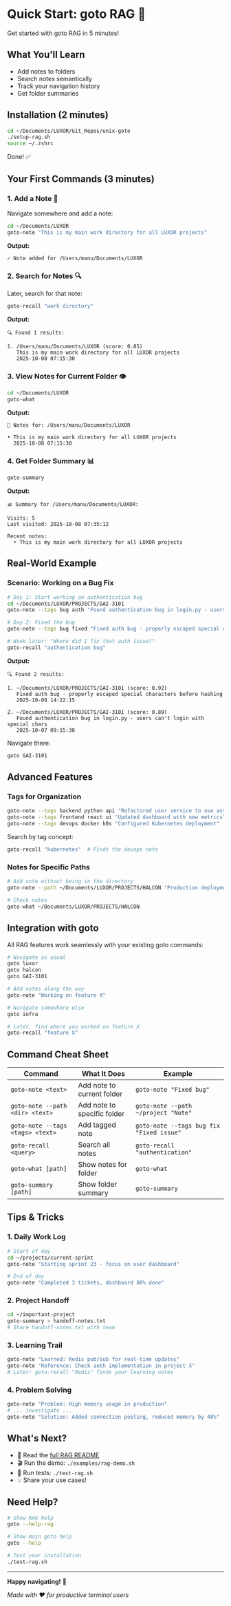 # Quick Start: goto RAG 🚀

Get started with goto RAG in 5 minutes!

## What You'll Learn

- Add notes to folders
- Search notes semantically  
- Track your navigation history
- Get folder summaries

## Installation (2 minutes)

```bash
cd ~/Documents/LUXOR/Git_Repos/unix-goto
./setup-rag.sh
source ~/.zshrc
```

Done! ✅

## Your First Commands (3 minutes)

### 1. Add a Note 📝

Navigate somewhere and add a note:

```bash
cd ~/Documents/LUXOR
goto-note "This is my main work directory for all LUXOR projects"
```

**Output:**
```
✓ Note added for /Users/manu/Documents/LUXOR
```

### 2. Search for Notes 🔍

Later, search for that note:

```bash
goto-recall "work directory"
```

**Output:**
```
🔍 Found 1 results:

1. /Users/manu/Documents/LUXOR (score: 0.85)
   This is my main work directory for all LUXOR projects
   2025-10-08 07:15:30
```

### 3. View Notes for Current Folder 👁️

```bash
cd ~/Documents/LUXOR
goto-what
```

**Output:**
```
📝 Notes for: /Users/manu/Documents/LUXOR

• This is my main work directory for all LUXOR projects
  2025-10-08 07:15:30
```

### 4. Get Folder Summary 📊

```bash
goto-summary
```

**Output:**
```
📊 Summary for /Users/manu/Documents/LUXOR:

Visits: 5
Last visited: 2025-10-08 07:35:12

Recent notes:
  • This is my main work directory for all LUXOR projects
```

## Real-World Example

### Scenario: Working on a Bug Fix

```bash
# Day 1: Start working on authentication bug
cd ~/Documents/LUXOR/PROJECTS/GAI-3101
goto-note --tags bug auth "Found authentication bug in login.py - users can't login with special chars in password"

# Day 2: Fixed the bug
goto-note --tags bug fixed "Fixed auth bug - properly escaped special characters before hashing"

# Week later: "Where did I fix that auth issue?"
goto-recall "authentication bug"
```

**Output:**
```
🔍 Found 2 results:

1. ~/Documents/LUXOR/PROJECTS/GAI-3101 (score: 0.92)
   Fixed auth bug - properly escaped special characters before hashing
   2025-10-08 14:22:15

2. ~/Documents/LUXOR/PROJECTS/GAI-3101 (score: 0.89)
   Found authentication bug in login.py - users can't login with special chars
   2025-10-07 09:15:30
```

Navigate there:
```bash
goto GAI-3101
```

## Advanced Features

### Tags for Organization

```bash
goto-note --tags backend python api "Refactored user service to use async/await"
goto-note --tags frontend react ui "Updated dashboard with new metrics"
goto-note --tags devops docker k8s "Configured Kubernetes deployment"
```

Search by tag concept:
```bash
goto-recall "kubernetes"  # Finds the devops note
```

### Notes for Specific Paths

```bash
# Add note without being in the directory
goto-note --path ~/Documents/LUXOR/PROJECTS/HALCON "Production deployment scheduled for Friday"

# Check notes
goto-what ~/Documents/LUXOR/PROJECTS/HALCON
```

## Integration with goto

All RAG features work seamlessly with your existing goto commands:

```bash
# Navigate as usual
goto luxor
goto halcon
goto GAI-3101

# Add notes along the way
goto-note "Working on feature X"

# Navigate somewhere else
goto infra

# Later, find where you worked on feature X
goto-recall "feature X"
```

## Command Cheat Sheet

| Command | What It Does | Example |
|---------|--------------|---------|
| `goto-note <text>` | Add note to current folder | `goto-note "Fixed bug"` |
| `goto-note --path <dir> <text>` | Add note to specific folder | `goto-note --path ~/project "Note"` |
| `goto-note --tags <tags> <text>` | Add tagged note | `goto-note --tags bug fix "Fixed issue"` |
| `goto-recall <query>` | Search all notes | `goto-recall "authentication"` |
| `goto-what [path]` | Show notes for folder | `goto-what` |
| `goto-summary [path]` | Show folder summary | `goto-summary` |

## Tips & Tricks

### 1. **Daily Work Log**
```bash
# Start of day
cd ~/projects/current-sprint
goto-note "Starting sprint 23 - focus on user dashboard"

# End of day
goto-note "Completed 3 tickets, dashboard 80% done"
```

### 2. **Project Handoff**
```bash
cd ~/important-project
goto-summary > handoff-notes.txt
# Share handoff-notes.txt with team
```

### 3. **Learning Trail**
```bash
goto-note "Learned: Redis pub/sub for real-time updates"
goto-note "Reference: Check auth implementation in project X"
# Later: goto-recall "Redis" finds your learning notes
```

### 4. **Problem Solving**
```bash
goto-note "Problem: High memory usage in production"
# ... investigate ...
goto-note "Solution: Added connection pooling, reduced memory by 40%"
```

## What's Next?

- 📖 Read the [full RAG README](RAG-README.md)
- 🎬 Run the demo: `./examples/rag-demo.sh`
- 🧪 Run tests: `./test-rag.sh`
- 💡 Share your use cases!

## Need Help?

```bash
# Show RAG help
goto --help-rag

# Show main goto help
goto --help

# Test your installation
./test-rag.sh
```

---

**Happy navigating!** 🎉

*Made with ❤️ for productive terminal users*
